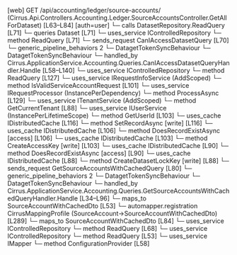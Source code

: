 [web] GET /api/accounting/ledger/source-accounts/  (Cirrus.Api.Controllers.Accounting.Ledger.SourceAccountsController.GetAllForDataset)  [L63–L84] [auth=user]
  └─ calls DatasetRepository.ReadQuery [L71]
  └─ queries Dataset [L71]
  └─ uses_service IControlledRepository<Dataset>
    └─ method ReadQuery [L71]
  └─ sends_request CanIAccessDatasetQuery [L70]
    └─ generic_pipeline_behaviors 2
      └─ DatagetTokenSyncBehaviour
      └─ DatagetTokenSyncBehaviour
    └─ handled_by Cirrus.ApplicationService.Accounting.Queries.CanIAccessDatasetQueryHandler.Handle [L58–L140]
      └─ uses_service IControlledRepository<Dataset>
        └─ method ReadQuery [L127]
      └─ uses_service IRequestInfoService (AddScoped)
        └─ method IsValidServiceAccountRequest [L101]
      └─ uses_service IRequestProcessor (InstancePerDependency)
        └─ method ProcessAsync [L129]
      └─ uses_service ITenantService (AddScoped)
        └─ method GetCurrentTenant [L88]
      └─ uses_service IUserService (InstancePerLifetimeScope)
        └─ method GetUserId [L103]
      └─ uses_cache IDistributedCache [L116]
        └─ method SetRecordAsync [write] [L116]
      └─ uses_cache IDistributedCache [L106]
        └─ method DoesRecordExistAsync [access] [L106]
      └─ uses_cache IDistributedCache [L103]
        └─ method CreateAccessKey [write] [L103]
      └─ uses_cache IDistributedCache [L90]
        └─ method DoesRecordExistAsync [access] [L90]
      └─ uses_cache IDistributedCache [L88]
        └─ method CreateDatasetLockKey [write] [L88]
  └─ sends_request GetSourceAccountsWithCachedQuery [L80]
    └─ generic_pipeline_behaviors 2
      └─ DatagetTokenSyncBehaviour
      └─ DatagetTokenSyncBehaviour
    └─ handled_by Cirrus.ApplicationService.Accounting.Queries.GetSourceAccountsWithCachedQueryHandler.Handle [L34–L96]
      └─ maps_to SourceAccountWithCachedDto [L53]
        └─ automapper.registration CirrusMappingProfile (SourceAccount->SourceAccountWithCachedDto) [L289]
      └─ maps_to SourceAccountWithCachedDto [L84]
      └─ uses_service IControlledRepository<CachedSourceAccount>
        └─ method ReadQuery [L68]
      └─ uses_service IControlledRepository<SourceAccount>
        └─ method ReadQuery [L53]
      └─ uses_service IMapper
        └─ method ConfigurationProvider [L58]


